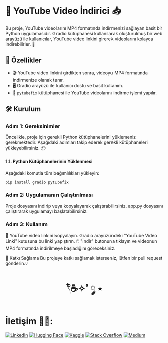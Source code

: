 # 🎥 YouTube Video İndirici 📥

Bu proje, YouTube videolarını MP4 formatında indirmenizi sağlayan basit bir Python uygulamasıdır. Gradio kütüphanesi kullanılarak oluşturulmuş bir web arayüzü ile kullanıcılar, YouTube video linkini girerek videolarını kolayca indirebilirler. 🚀

## 🌟 Özellikler

- 🎬 YouTube video linkini girdikten sonra, videoyu MP4 formatında indirmenize olanak tanır.
- 🖥️ Gradio arayüzü ile kullanıcı dostu ve basit kullanım.
- 🔧 `pytubefix` kütüphanesi ile YouTube videolarını indirme işlemi yapılır.

## 🛠️ Kurulum

### Adım 1: Gereksinimler

Öncelikle, proje için gerekli Python kütüphanelerini yüklemeniz gerekmektedir. Aşağıdaki adımları takip ederek gerekli kütüphaneleri yükleyebilirsiniz. 📦

#### 1.1. **Python Kütüphanelerinin Yüklenmesi**

Aşağıdaki komutla tüm bağımlılıkları yükleyin:

```bash
pip install gradio pytubefix
```
### Adım 2: Uygulamanın Çalıştırılması
Proje dosyasını indirip veya kopyalayarak çalıştırabilirsiniz. app.py dosyasını çalıştırarak uygulamayı başlatabilirsiniz:

### Adım 3: Kullanım
🎥 YouTube video linkini kopyalayın.
Gradio arayüzündeki "YouTube Video Linki" kutusuna bu linki yapıştırın.
🖱️ "İndir" butonuna tıklayın ve videonun MP4 formatında indirilmeye başladığını göreceksiniz.

🤝 Katkı Sağlama
Bu projeye katkı sağlamak isterseniz, lütfen bir pull request gönderin.💡

<h1 align="center"> 𓍢ִ໋☕️✧˚ ༘ ⋆ </h1>

<h1> İletişim 🧑‍💻: </h1>

[![LinkedIn](https://img.shields.io/badge/LinkedIn-0A66C2?style=for-the-badge&logo=linkedin&logoColor=white)](https://www.linkedin.com/in/elfgk/)
[![Hugging Face](https://img.shields.io/badge/HuggingFace-9C30FF?style=for-the-badge&logo=huggingface&logoColor=white)](https://huggingface.co/elfgk)
[![Kaggle](https://img.shields.io/badge/Kaggle-20BEFF?style=for-the-badge&logo=kaggle&logoColor=white)](https://www.kaggle.com/elfgkk)
[![Stack Overflow](https://img.shields.io/badge/StackOverflow-FE7A16?style=for-the-badge&logo=stackoverflow&logoColor=white)](https://stackoverflow.com/users/27559679/elfgk)
[![Medium](https://img.shields.io/badge/Medium-00000?style=for-the-badge&logo=medium&logoColor=white)](https://elfgk.medium.com/)
